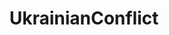 ---
title: UkrainianConflict
crosslinks:
- autotldr
- syriancivilwar
- europe
- russia
- worldnews
- RussianUkrainianWar
- ukraina
- MilitaryPorn
- vexillology
- AsianMasculinity
- hapas
- Suomi
- Futurology
- MapPorn
- nottheonion
- iamverysmart
- ukraine
- ActiveMeasures
- Drama
- RussiaDenies
---